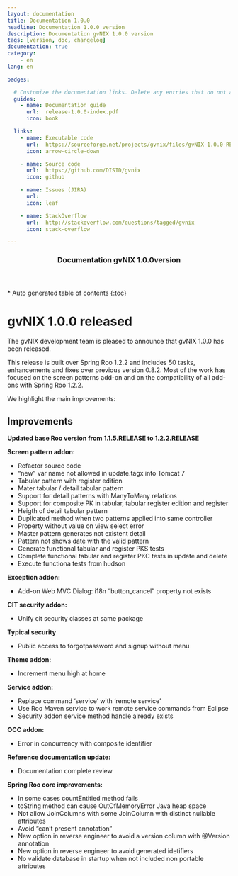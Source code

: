 ```yaml
---
layout: documentation
title: Documentation 1.0.0
headline: Documentation 1.0.0 version
description: Documentation gvNIX 1.0.0 version
tags: [version, doc, changelog]
documentation: true
category:
    - en
lang: en

badges:

  # Customize the documentation links. Delete any entries that do not apply.
  guides:
    - name: Documentation guide
      url:  release-1.0.0-index.pdf
      icon: book

  links:
    - name: Executable code
      url:  https://sourceforge.net/projects/gvnix/files/gvNIX-1.0.0-RELEASE.zip/download
      icon: arrow-circle-down

    - name: Source code
      url:  https://github.com/DISID/gvnix
      icon: github

    - name: Issues (JIRA)
      url:  
      icon: leaf

    - name: StackOverflow
      url:  http://stackoverflow.com/questions/tagged/gvnix
      icon: stack-overflow

---
```


<section id="table-of-contents" class="toc">
  <header>
    <h3>Documentation gvNIX 1.0.0version</h3>
  </header>
<div id="drawer" markdown="1">
*  Auto generated table of contents
{:toc}
</div>
</section><!-- /#table-of-contents -->


gvNIX 1.0.0 released
====================

The gvNIX development team is pleased to announce that gvNIX 1.0.0 has
been released.

This release is built over Spring Roo 1.2.2 and includes 50 tasks,
enhancements and fixes over previous version 0.8.2. Most of the work has
focused on the screen patterns add-on and on the compatibility of all
add-ons with Spring Roo 1.2.2.

We highlight the main improvements:

Improvements
------------

**Updated base Roo version from 1.1.5.RELEASE to 1.2.2.RELEASE**

**Screen pattern addon:**

-   Refactor source code
-   “new” var name not allowed in update.tagx into Tomcat 7
-   Tabular pattern with register edition
-   Mater tabular / detail tabular pattern
-   Support for detail patterns with ManyToMany relations
-   Support for composite PK in tabular, tabular register edition and
    register
-   Heigth of detail tabular pattern
-   Duplicated method when two patterns applied into same controller
-   Property without value on view select error
-   Master pattern generates not existent detail
-   Pattern not shows date with the valid pattern
-   Generate functional tabular and register PKS tests
-   Complete functional tabular and register PKC tests in update and
    delete
-   Execute functiona tests from hudson

**Exception addon:**

-   Add-on Web MVC Dialog: i18n “button\_cancel” property not exists

**CIT security addon:**

-   Unify cit security classes at same package

**Typical security**

-   Public access to forgotpassword and signup without menu

**Theme addon:**

-   Increment menu high at home

**Service addon:**

-   Replace command ‘service’ with ‘remote service’
-   Use Roo Maven service to work remote service commands from Eclipse
-   Security addon service method handle already exists

**OCC addon:**

-   Error in concurrency with composite identifier

**Reference documentation update:**

-   Documentation complete review

**Spring Roo core improvements:**

-   In some cases countEntitied method fails
-   toString method can cause OutOfMemoryError Java heap space
-   Not allow JoinColumns with some JoinColumn with distinct nullable
    attributes
-   Avoid “can’t present annotation”
-   New option in reverse engineer to avoid a version column with
    @Version annotation
-   New option in reverse engineer to avoid generated idetifiers
-   No validate database in startup when not included non portable
    attributes